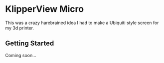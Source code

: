 # KlipperView Micro

This was a crazy harebrained idea I had to make a Ubiquiti style screen for my 3d printer.

## Getting Started

Coming soon...
